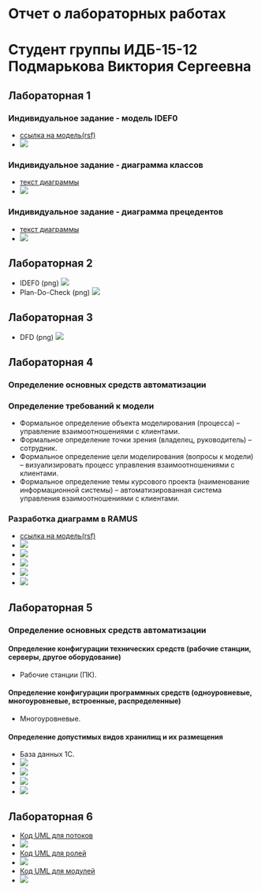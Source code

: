 # Отчет о лабораторных работах
# Студент группы ИДБ-15-12 Подмарькова Виктория Сергеевна
## Лабораторная 1
### Индивидуальное задание - модель IDEF0
* [ссылка на модель(rsf)](https://github.com/victoriapdmr/victoria.github.io/blob/master/pdc.rsf)
* ![](https://github.com/victoriapdmr/victoria.github.io/blob/master/01_A0.png)
### Индивидуальное задание - диаграмма классов
* [текст диаграммы](https://github.com/victoriapdmr/victoria.github.io/blob/master/%D0%94%D0%B8%D0%B0%D0%B3%D1%80%D0%B0%D0%BC%D0%BC%D0%B0%20%D0%BA%D0%BB%D0%B0%D1%81%D1%81%D0%BE%D0%B2.txt)
* ![](http://www.plantuml.com/plantuml/png/PP2_IaCn6CNdvYa-EkdWEzHs5iJ5ETm46vhUo9TR74ImEhW83hw0-WIfM1ekscSuUIC_SXV_BE5mSd9-XqnYfxbRBRsA2zTUQjPBQhoEaQxLQAgRnGM7LMjcmGUcyxdhh1eTCuUhmPbwYKWmiB7yqxfHGyiOBqZObLivDzYNk_A0Z7vCEjAfC0YlShV51nA9-1L5ZwpmNEKUxqZbYMPd9qTbZLpMOcxnAS_-4f24ylWlMUxf06yLjXdgy8KibTY9x6j7tOPqAFFdpbXg73VUgebjZNpHDm00)
### Индивидуальное задание - диаграмма прецедентов
* [текст диаграммы](https://github.com/victoriapdmr/victoria.github.io/blob/master/%D0%94%D0%B8%D0%B0%D0%B3%D1%80%D0%B0%D0%BC%D0%BC%D0%B0%20%D0%BF%D1%80%D0%B5%D1%86%D0%B5%D0%B4%D0%B5%D0%BD%D1%82%D0%BE%D0%B2.txt)
* ![](http://www.plantuml.com/plantuml/png/fP51JeD058RNdLEyiD85YGSmfhHh4kB6zGJ6bfGovZ74XJMnTU764xXHRu2rHD9Gpl3cHZwXDLsmwmBu-VF_Nzwy6MP6eiddYSXcSNedKSv1XaOZF8Z1I8Qp2UeyZSOwOUjc6Xib1XwYlk-SKS8H3cgC51vRZqUyF5EXpDJ9n4JT6Z0QC9vC3KGngj34EXNTlC45o0mSUgE6QYfeHnigm3wn_6dVNzJObNsXYhOSMJlxdh_llNEeeUysMjEETGbsoRybRVYxeZKrXqxGLJxwsF_SBlFP4Nf6eIrLZZWin-j5Ki7OLnXV-wvTKjNEKL9jdnqHWEl2cNSk-FcJlk0DN2vO1S9dOt75HnD3bKPykxy0)
## Лабораторная 2
* IDEF0 (png)
![](https://github.com/victoriapdmr/victoria.github.io/blob/master/01_A0.png)
* Plan-Do-Check (png) 
![](https://github.com/victoriapdmr/victoria.github.io/blob/master/02_A0.png)
## Лабораторная 3
* DFD (png) 
![](https://github.com/victoriapdmr/victoria.github.io/blob/master/04_A2.png)
## Лабораторная 4
### Определение основных средств автоматизации
### Определение требований к модели

* Формальное определение объекта моделирования (процесса) – управление взаимоотношениями с клиентами.
* Формальное определение точки зрения (владелец, руководитель) – сотрудник.
* Формальное определение цели моделирования (вопросы к модели) – визуализировать процесс управления взаимоотношениями с клиентами.
* Формальное определение темы курсового проекта (наименование информационной системы) – автоматизированная система управления взаимоотношениями с клиентами.
### Разработка диаграмм в RAMUS
* [ссылка на модель(rsf)](https://github.com/victoriapdmr/victoria.github.io/blob/master/pdc.rsf)
* ![](https://github.com/victoriapdmr/victoria.github.io/blob/master/01_A0.png)
* ![](https://github.com/victoriapdmr/victoria.github.io/blob/master/02_A0.png)
* ![](https://github.com/victoriapdmr/victoria.github.io/blob/master/03_A1.png)
* ![](https://github.com/victoriapdmr/victoria.github.io/blob/master/05_A2.png)
* ![](https://github.com/victoriapdmr/victoria.github.io/blob/master/09_A3.png)
## Лабораторная 5
### Определение основных средств автоматизации
#### Определение конфигурации технических средств (рабочие станции, серверы, другое оборудование)
* Рабочие станции (ПК).
#### Определение конфигурации программных средств (одноуровневые, многоуровневые, встроенные, распределенные)
* Многоуровневые.
#### Определение допустимых видов хранилищ и их размещения
* База данных 1С.
* ![](https://github.com/victoriapdmr/victoria.github.io/blob/master/04_A11.png)
* ![](https://github.com/victoriapdmr/victoria.github.io/blob/master/06_A21.png)
* ![](https://github.com/victoriapdmr/victoria.github.io/blob/master/07_A22.png)
* ![](https://github.com/victoriapdmr/victoria.github.io/blob/master/08_A23.png)
## Лабораторная 6
* [Код UML для потоков](https://github.com/victoriapdmr/victoria.github.io/blob/master/111.txt)
* ![](http://www.plantuml.com/plantuml/png/dPBFQbD15CRNFKynPD-DeQvSr0Q5WhMbLjnaCzuxDcFdJvoPYnGLDFvnKQ6W6n6fVvuWYi6qCUahd7aZ3yx4zbu3GZU1dFFxlZDytrtrWRjGQGL-Jve-TropGd7lsIDOMkF5tgwpbIaxLbd7xlHa4B1qrJdxC4tM5244MbSATtxq19BBDHDas6VSinP-mbaSu0nFSDo2l5yt_IgazTluafO_S4g_nrs3ftEybTdDAfo33_w7Twm9pgh6xQw9p_4qFiKXViS9ZaW_ZeTdxxcvRkvPftcGrYJfUvp65pWZoIySnbSu9fifpGxm-Aziy_RE1W_2IQwa3x98oe_43t14oZ6TcyGt3LLdP_l6XSvjYmULT48B4tnIVS09aIFY1l4Pdf3oaE4tkleJX_D0haiZVK-KMyxU5pu7UKI2r_J6mLbiki_D_fPLiiZ5lSCZ_89V6NxkcfNsvKihS_PMuIgz8KBFbjJzxcAytMunWFmXN7cyl9nBhurIj_NPl42094ZQMa6GTDcZMG9aXxHkfWrGyqfGBLbeEYQccICqd1DLot4nysz-3A0dIy6qq7U5y-bF8LsXH5xyWJsi2bDMMlq6)
* [Код UML для ролей](https://github.com/victoriapdmr/victoria.github.io/blob/master/222.txt)
* ![](http://www.plantuml.com/plantuml/png/LP71IiD048RFtQTOUkyRUAXLZuBWmVEQB6PfaYspMqHKIE9Hi1SFWXvyXA2fLjl6LvXz8oVTXBQ47ER_l_bd9XaQAy1EavYPiKed0aJ2WrWOmszPRoI2yHNeQHeUwLW3luYKbQnt2A2llJAA2I5GGoXXLxfdFkKajShUS65u7z-nnYKk-grr9i7er5klxWch7GlqH4BNzu9hbxl2PUu1LpYdgd2F73yexXih4duQc-g5ctK9fw9DVciQwAtm2-Skw_nZ1Tv_fgwC_5zAgBV-kJ9sExqWu9Em1grfK8bhUaetuoudCTy0AomvRVX7J4dCiXdiLse_mi7TOD1UlI-rrpBlUP4EsAjfOTQ1NcbMP94A9KzaSaceBm85GImxmqOwD6meqv3-yJy0)
* [Код UML для модулей](https://github.com/victoriapdmr/victoria.github.io/blob/master/333.txt)
* ![](http://www.plantuml.com/plantuml/png/XPAzJiCm483d-YcixXtQh0nj4S_GsSGMjPh4o7PL8K2Y_D21WHTWP4MAAYAYGiChdD-8ivoAgWb2MNpVtNsspnaQoxITfmanCvcTCyrI6YVC67f9EcCMpywqccVyM2LAqybKMa4w8wtL8f1nWYLOg3GNUXzTas0voQoq5vGPseKNgE3TtS4db5rIvoSouseHyc-mSJUGmnQ_t3rJTmyLWY_83yf7_K4_jBpkAYYitHEi_Gu-A67xs-qUCIufL1GsVdCeC7kB_A7XZHfUjqJdXxVYgKeybJTWs3ZJeFzlBm8C2ZHie6pqjzofWczS5dLJKLjGcNkfMnqwelQvkAM_Bgpt78XMK7YCZlgHZgvwlTs3418M0UwDlPL7xHn7qix_y4IUawdaWgOYFHNQX22MEax4Bc6dYXio51d7t_O7)

